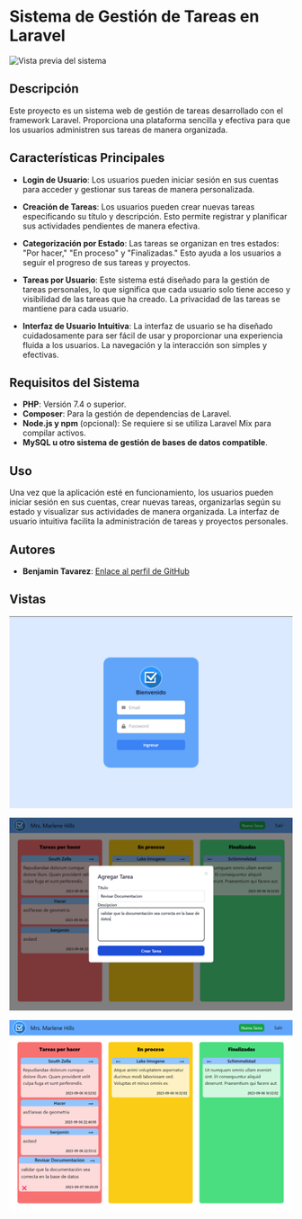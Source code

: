 # Sistema de Gestión de Tareas en Laravel

![Vista previa del sistema](ruta/a/imagen.png)

## Descripción

Este proyecto es un sistema web de gestión de tareas desarrollado con el framework Laravel. Proporciona una plataforma sencilla y efectiva para que los usuarios administren sus tareas de manera organizada.

## Características Principales

- **Login de Usuario**: Los usuarios pueden iniciar sesión en sus cuentas para acceder y gestionar sus tareas de manera personalizada.

- **Creación de Tareas**: Los usuarios pueden crear nuevas tareas especificando su título y descripción. Esto permite registrar y planificar sus actividades pendientes de manera efectiva.

- **Categorización por Estado**: Las tareas se organizan en tres estados: "Por hacer," "En proceso" y "Finalizadas." Esto ayuda a los usuarios a seguir el progreso de sus tareas y proyectos.

- **Tareas por Usuario**: Este sistema está diseñado para la gestión de tareas personales, lo que significa que cada usuario solo tiene acceso y visibilidad de las tareas que ha creado. La privacidad de las tareas se mantiene para cada usuario.

- **Interfaz de Usuario Intuitiva**: La interfaz de usuario se ha diseñado cuidadosamente para ser fácil de usar y proporcionar una experiencia fluida a los usuarios. La navegación y la interacción son simples y efectivas.

## Requisitos del Sistema

- **PHP**: Versión 7.4 o superior.
- **Composer**: Para la gestión de dependencias de Laravel.
- **Node.js y npm** (opcional): Se requiere si se utiliza Laravel Mix para compilar activos.
- **MySQL u otro sistema de gestión de bases de datos compatible**.

## Uso

Una vez que la aplicación esté en funcionamiento, los usuarios pueden iniciar sesión en sus cuentas, crear nuevas tareas, organizarlas según su estado y visualizar sus actividades de manera organizada. La interfaz de usuario intuitiva facilita la administración de tareas y proyectos personales.

## Autores

- **Benjamin Tavarez**: [Enlace al perfil de GitHub](https://github.com/SirBeho)



## Vistas


![Alt text](image.png)

![Alt text](image-1.png)

![Alt text](image-2.png)
